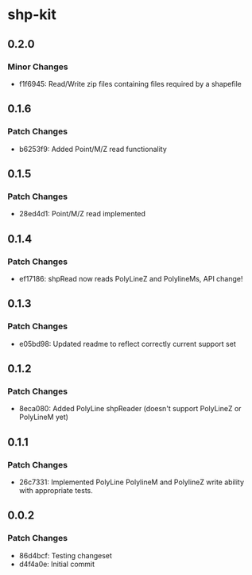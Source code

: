 # shp-kit

## 0.2.0

### Minor Changes

- f1f6945: Read/Write zip files containing files required by a shapefile

## 0.1.6

### Patch Changes

- b6253f9: Added Point/M/Z read functionality

## 0.1.5

### Patch Changes

- 28ed4d1: Point/M/Z read implemented

## 0.1.4

### Patch Changes

- ef17186: shpRead now reads PolyLineZ and PolylineMs, API change!

## 0.1.3

### Patch Changes

- e05bd98: Updated readme to reflect correctly current support set

## 0.1.2

### Patch Changes

- 8eca080: Added PolyLine shpReader (doesn't support PolyLineZ or PolyLineM yet)

## 0.1.1

### Patch Changes

- 26c7331: Implemented PolyLine PolylineM and PolylineZ write ability with appropriate tests.

## 0.0.2

### Patch Changes

- 86d4bcf: Testing changeset
- d4f4a0e: Initial commit
